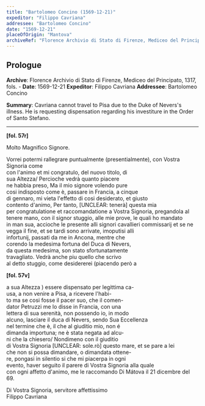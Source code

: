 ```yaml
---
title: "Bartolomeo Concino (1569-12-21)"
expeditor: "Filippo Cavriana"
addressee: "Bartolomeo Concino"
date: "1569-12-21"
placeOfOrigin: "Mantova"
archiveRef: "Florence Archivio di Stato di Firenze, Mediceo del Principato, 1317, fols. -"
---
```


## Prologue

**Archive**: Florence Archivio di Stato di Firenze, Mediceo del Principato, 1317, fols. -
**Date**: 1569-12-21
**Expeditor**: Filippo Cavriana
**Addressee**: Bartolomeo Concino

**Summary**: Cavriana cannot travel to Pisa due to the Duke of Nevers's illness. He is requesting dispensation regarding his investiture in the Order of Santo Stefano.

---


**[fol. 57r]**

Molto Magnifico Signore.

Vorrei potermi rallegrare puntualmente (presentialmente), con Vostra Signoria  come   
con l'animo et mi congratulo, del nuovo titolo, di   
sua Altezza/ Percioche vedrà quanto piacere   
ne habbia preso, Ma il mio signore  volendo pure   
cosi indisposto come è, passare in Francia, a cinque   
di gennaro, mi vieta l'effetto di cosi desiderato, et giusto   
contento d'animo, Per tanto, [UNCLEAR: tenerà] questa mia   
per congratulatione  et raccomandatione  a Vostra Signoria, pregandola al   
tenere mano, con  il signor  stuggio, alle mie prove, le quali ho mandato   
in man sua, accioche le presente  alli signori cavallieri commissarij et se ne   
vegga il fine, et se tardi sono arrivate, imoputisi alli   
infortunij, passati da me in Ancona, mentre che   
corendo la medesima fortuna del Duca di Nevers,   
da questa medesima, son stato sfortunatamente   
travagliato. Vedrà anche piu quello che scrivo   
al detto stuggio, come desidererei (piacendo però a


**[fol. 57v]**

a sua Altezza ) essere dispensato per legittima ca-  
usa, a non venire a Pisa, a ricevere l'habi-  
to ma se cosi fosse il pacer suo, che il comen-  
dator Petruzzi me lo disse in Francia, con  una   
lettera di sua serenità, non  possendo io, in modo   
alcuno, lasciare il duca di Nevers, sendo Sua Eccellenza   
nel termine che è, il che al giuditio mio, non  é   
dimanda importuna; ne è stata negata ad alcu-  
ni che la chiesero/ Nondimeno con  il giuditio   
di Vostra Signoria [UNCLEAR: sole.rò] questo mare, et se pare a lei   
che non si possa dimandare, o dimandata ottene-  
re, pongasi in silentio si che mi piacerpa in ogni   
evento, haver seguito il parere di Vostra Signoria  alla quale   
con ogni affetto d'animo, me le raccomando  Di Mátova il 21 dicembre del 69.

Di Vostra Signoria, servitore affettissimo   
Filippo Cavriana


